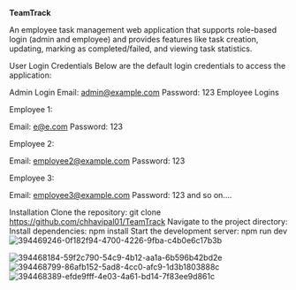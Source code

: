 **TeamTrack**


An employee task management web application that supports role-based login (admin and employee) and provides features like task creation, updating, marking as completed/failed, and viewing task statistics.

User Login Credentials
Below are the default login credentials to access the application:

Admin Login
Email: admin@example.com
Password: 123
Employee Logins

Employee 1:

Email: e@e.com
Password: 123


Employee 2:

Email: employee2@example.com
Password: 123


Employee 3:

Email: employee3@example.com
Password: 123
and so on....



Installation
Clone the repository:
git clone https://github.com/chhavipal01/TeamTrack
Navigate to the project directory:
Install dependencies:
npm install
Start the development server:
npm run dev
![394469246-0f182f94-4700-4226-9fba-c4b0e6c17b3b](https://github.com/user-attachments/assets/28e3c057-ff78-4081-a217-f2ea2e66ab1e)

![394468184-59f2c790-54c9-4b12-aa1a-6b596b42bd2e](https://github.com/user-attachments/assets/9b623e91-e4f7-4d33-904c-53a485764b48)
![394468799-86afb152-5ad8-4cc0-afc9-1d3b1803888c](https://github.com/user-attachments/assets/a3c15d0d-2ba3-4cc7-8408-e8e1d2aff460)
![394468389-efde9fff-4e03-4a61-bd14-7f83ee9d861c](https://github.com/user-attachments/assets/2fc825e5-2538-4ef5-a5ac-b8ebacfbf9c0)



